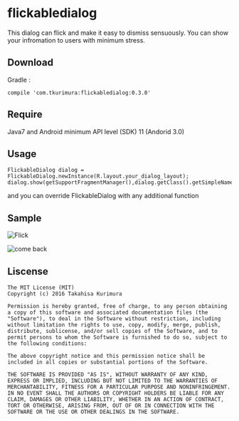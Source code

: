 # flickabledialog
	
This dialog can flick and make it easy to dismiss sensuously.
You can show your infromation to users with minimum stress.

## Download 

Gradle : 

```
compile 'com.tkurimura:flickabledialog:0.3.0'
```

## Require

Java7 and Android minimum API level (SDK) 11 (Andorid 3.0)

## Usage

```
FlickableDialog dialog = FlickableDialog.newInstance(R.layout.your_dialog_layout);
dialog.show(getSupportFragmentManager(),dialog.getClass().getSimpleName());

```
and you can override FlickableDialog with any additional function

## Sample 

![Flick](https://github.com/t-kurimura/flickabledialog/blob/master/sample_throw.gif)

![come back](https://github.com/t-kurimura/flickabledialog/blob/master/sample_back.gif)

## Liscense

```
The MIT License (MIT)
Copyright (c) 2016 Takahisa Kurimura

Permission is hereby granted, free of charge, to any person obtaining a copy of this software and associated documentation files (the "Software"), to deal in the Software without restriction, including without limitation the rights to use, copy, modify, merge, publish, distribute, sublicense, and/or sell copies of the Software, and to permit persons to whom the Software is furnished to do so, subject to the following conditions:

The above copyright notice and this permission notice shall be included in all copies or substantial portions of the Software.

THE SOFTWARE IS PROVIDED "AS IS", WITHOUT WARRANTY OF ANY KIND, EXPRESS OR IMPLIED, INCLUDING BUT NOT LIMITED TO THE WARRANTIES OF MERCHANTABILITY, FITNESS FOR A PARTICULAR PURPOSE AND NONINFRINGEMENT. IN NO EVENT SHALL THE AUTHORS OR COPYRIGHT HOLDERS BE LIABLE FOR ANY CLAIM, DAMAGES OR OTHER LIABILITY, WHETHER IN AN ACTION OF CONTRACT, TORT OR OTHERWISE, ARISING FROM, OUT OF OR IN CONNECTION WITH THE SOFTWARE OR THE USE OR OTHER DEALINGS IN THE SOFTWARE.

```